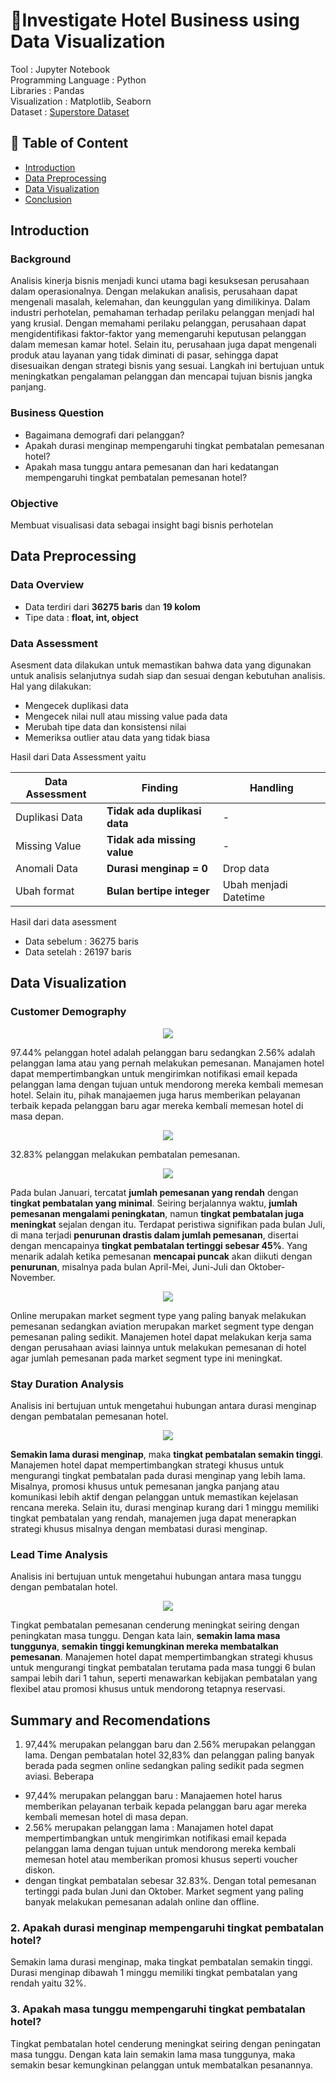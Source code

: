 # 🏨Investigate Hotel Business using Data Visualization

Tool : Jupyter Notebook\
Programming Language : Python\
Libraries : Pandas\
Visualization : Matplotlib, Seaborn\
Dataset : [Superstore Dataset](https://www.kaggle.com/datasets/vivek468/superstore-dataset-final)

## 🔖 Table of Content
- [Introduction](#introduction)
- [Data Preprocessing](#data-preprocessing)
- [Data Visualization](#data-visualization)
- [Conclusion](#conclusion)

## Introduction

### Background
Analisis kinerja bisnis menjadi kunci utama bagi kesuksesan perusahaan dalam operasionalnya. Dengan melakukan analisis, perusahaan dapat mengenali masalah, kelemahan, dan keunggulan yang dimilikinya. Dalam industri perhotelan, pemahaman terhadap perilaku pelanggan menjadi hal yang krusial. Dengan memahami perilaku pelanggan, perusahaan dapat mengidentifikasi faktor-faktor yang memengaruhi keputusan pelanggan dalam memesan kamar hotel. Selain itu, perusahaan juga dapat mengenali produk atau layanan yang tidak diminati di pasar, sehingga dapat disesuaikan dengan strategi bisnis yang sesuai. Langkah ini bertujuan untuk meningkatkan pengalaman pelanggan dan mencapai tujuan bisnis jangka panjang.

### Business Question
- Bagaimana demografi dari pelanggan?
- Apakah durasi menginap mempengaruhi tingkat pembatalan pemesanan hotel?
- Apakah masa tunggu antara pemesanan dan hari kedatangan mempengaruhi tingkat pembatalan pemesanan hotel?
### Objective
Membuat visualisasi data sebagai insight bagi bisnis perhotelan

## Data Preprocessing
### Data Overview
- Data terdiri dari **36275 baris** dan **19 kolom**
- Tipe data : **float, int, object**

### Data Assessment
Asesment data dilakukan untuk memastikan bahwa data yang digunakan untuk analisis selanjutnya sudah siap dan sesuai dengan kebutuhan analisis. Hal yang dilakukan:
- Mengecek duplikasi data
- Mengecek nilai null atau missing value pada data
- Merubah tipe data dan konsistensi nilai
- Memeriksa outlier atau data yang tidak biasa

Hasil dari Data Assessment yaitu

| Data Assessment | Finding | Handling |
|---------|---------|---------|
|Duplikasi Data| **Tidak ada duplikasi data**|-|
|Missing Value|**Tidak ada missing value**|-|
|Anomali Data|**Durasi menginap = 0**| Drop data|
|Ubah format|**Bulan bertipe integer**|Ubah menjadi Datetime|

Hasil dari data asessment
- Data sebelum : 36275 baris
- Data setelah : 26197 baris
  
## Data Visualization
### Customer Demography

<p align="center"><img src="https://github.com/dikfaj/Python/assets/39393133/1bfb22ad-b886-4d5c-ac9d-7d37fe0f464e"></p>

97.44% pelanggan hotel adalah pelanggan baru sedangkan 2.56% adalah pelanggan lama atau yang pernah melakukan pemesanan. Manajamen hotel dapat mempertimbangkan untuk mengirimkan notifikasi email kepada pelanggan lama dengan tujuan untuk mendorong mereka kembali memesan hotel. Selain itu, pihak manajaemen juga harus memberikan pelayanan terbaik kepada pelanggan baru agar mereka kembali memesan hotel di masa depan.

<p align="center"><img src="https://github.com/dikfaj/Python/assets/39393133/910e36bd-0923-41ce-ab00-d6942f0545f9"></p>
  
32.83% pelanggan melakukan pembatalan pemesanan.


<p align="center"><img src="(https://github.com/dikfaj/Python/assets/39393133/6fd283d6-72e8-423e-9add-4069228c1fb1"></p>

Pada bulan Januari, tercatat **jumlah pemesanan yang rendah** dengan **tingkat pembatalan yang minimal**. Seiring berjalannya waktu, **jumlah pemesanan mengalami peningkatan**, namun **tingkat pembatalan juga meningkat** sejalan dengan itu. 
Terdapat peristiwa signifikan pada bulan Juli, di mana terjadi **penurunan drastis dalam jumlah pemesanan**, disertai dengan mencapainya **tingkat pembatalan tertinggi sebesar 45%**. 
Yang menarik adalah ketika pemesanan **mencapai puncak** akan diikuti dengan **penurunan**, misalnya pada bulan April-Mei, Juni-Juli dan Oktober-November.


<p align="center"><img src="https://github.com/dikfaj/Python/assets/39393133/88174b02-f43e-4276-9b97-e6a5b2560620"></p>

Online merupakan market segment type yang paling banyak melakukan pemesanan sedangkan aviation merupakan market segment type dengan pemesanan paling sedikit. Manajemen hotel dapat melakukan kerja sama dengan perusahaan aviasi lainnya untuk melakukan pemesanan di hotel agar jumlah pemesanan pada market segment type ini meningkat.

### Stay Duration Analysis
Analisis ini bertujuan untuk mengetahui hubungan antara durasi menginap dengan pembatalan pemesanan hotel.

<p align="center"><img src="https://github.com/dikfaj/Python/assets/39393133/e8e46be1-cd0b-4542-a0b9-c2bceb56c89b"></p>

**Semakin lama durasi menginap**, maka **tingkat pembatalan semakin tinggi**.
Manajemen hotel dapat mempertimbangkan strategi khusus untuk mengurangi tingkat pembatalan pada durasi menginap yang lebih lama. Misalnya, promosi khusus untuk pemesanan jangka panjang atau komunikasi lebih aktif dengan pelanggan untuk memastikan kejelasan rencana mereka. 
Selain itu, durasi menginap kurang dari 1 minggu memiliki tingkat pembatalan yang rendah, manajemen juga dapat menerapkan strategi khusus misalnya dengan membatasi durasi menginap.

### Lead Time Analysis
Analisis ini bertujuan untuk mengetahui hubungan antara masa tunggu dengan pembatalan hotel.

<p align="center"><img src="https://github.com/dikfaj/Python/assets/39393133/7d90a911-355a-4c89-8209-20aa241bf2b6"></p>

Tingkat pembatalan pemesanan cenderung meningkat seiring dengan peningkatan masa tunggu. Dengan kata lain, **semakin lama masa tunggunya**, **semakin tinggi kemungkinan mereka membatalkan pemesanan**.
Manajemen hotel dapat mempertimbangkan strategi khusus untuk mengurangi tingkat pembatalan terutama pada masa tunggi 6 bulan sampai lebih dari 1 tahun, seperti menawarkan kebijakan pembatalan yang flexibel atau promosi khusus untuk mendorong tetapnya reservasi.

## Summary and Recomendations
1. 97,44% merupakan pelanggan baru dan 2.56% merupakan pelanggan lama. Dengan pembatalan hotel 32,83% dan pelanggan paling banyak berada pada segmen online sedangkan paling sedikit pada segmen aviasi. Beberapa 
- 97,44% merupakan pelanggan baru : Manajaemen hotel harus memberikan pelayanan terbaik kepada pelanggan baru agar mereka kembali memesan hotel di masa depan.
- 2.56% merupakan pelanggan lama : Manajamen hotel dapat mempertimbangkan untuk mengirimkan notifikasi email kepada pelanggan lama dengan tujuan untuk mendorong mereka kembali memesan hotel atau memberikan promosi khusus seperti voucher diskon.
-  dengan tingkat pembatalan sebesar 32.83%. Dengan total pemesanan tertinggi pada bulan Juni dan Oktober. Market segment yang paling banyak melakukan pemesanan adalah online dan offline.

### 2. Apakah durasi menginap mempengaruhi tingkat pembatalan hotel?
Semakin lama durasi menginap, maka tingkat pembatalan semakin tinggi. Durasi menginap dibawah 1 minggu memiliki tingkat pembatalan yang rendah  yaitu 32%.

### 3. Apakah masa tunggu mempengaruhi tingkat pembatalan hotel?

Tingkat pembatalan hotel cenderung meningkat seiring dengan peningatan masa tunggu. Dengan kata lain semakin lama masa tunggunya, maka semakin besar kemungkinan pelanggan untuk membatalkan pesanannya.




